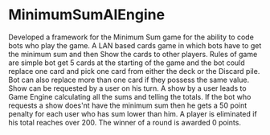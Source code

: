 # MinimumSumAIEngine
Developed a framework for the Minimum Sum game for the ability to code bots who play the game.
A LAN based cards game in which bots have to get the minimum sum and then Show the cards to other players. Rules of game are simple bot get 5 cards at the starting of the game and the bot could replace one card and pick one card from either the deck or the Discard pile. Bot can also replace more than one card if they possess the same value. Show can be requested by a user on his turn. A show by a user leads to Game Engine calculating all the sums and telling the totals. If the bot who requests a show does'nt have the minimum sum then he gets a 50 point penalty for each user who has sum lower than him. A player is eliminated if his total reaches over 200. The winner of a round is awarded 0 points.
